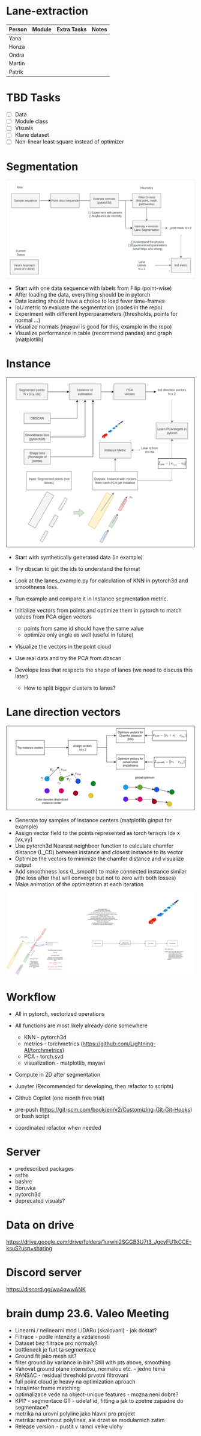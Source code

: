 # Lane-extraction


| Person | Module | Extra Tasks | Notes | 
|--------|:------:|------------:|------:|
| Yana   |        |             |       |
| Honza  |        |             |       |
| Ondra  |        |             |       |
| Martin |        |             |       |
| Patrik |        |             |       |

# TBD Tasks
- [ ] Data
- [ ] Module class
- [ ] Visuals
- [ ] Klane dataset
- [ ] Non-linear least square instead of optimizer

# Segmentation
![alt text](schemes/images/segmentation.png)

- Start with one data sequence with labels from Filip (point-wise)
- After loading the data, everything should be in pytorch
- Data loading should have a choice to load fever time-frames
- IoU metric to evaluate the segmentation (codes in the repo)
- Experiment with different hyperparameters (thresholds, points for normal ...) 
- Visualize normals (mayavi is good for this, example in the repo)
- Visualize performance in table (recommend pandas) and graph (matplotlib)

# Instance
![alt text](schemes/images/instance.png)

- Start with synthetically generated data (in example)
- Try dbscan to get the ids to understand the format
- Look at the lanes_example.py for calculation of KNN in pytorch3d and smoothness loss.
- Run example and compare it in Instance segmentation metric.
- Initialize vectors from points and optimize them in pytorch to match values from PCA eigen vectors
  - points from same id should have the same value
  - optimize only angle as well (useful in future)
  
- Visualize the vectors in the point cloud
- Use real data and try the PCA from dbscan
- Develope loss that respects the shape of lanes (we need to discuss this later)
    - How to split bigger clusters to lanes?
  
# Lane direction vectors
![alt text](schemes/images/direction_vectors.png)

- Generate toy samples of instance centers (matplotlib ginput for example)
- Assign vector field to the points represented as torch tensors Idx x [vx,vy]
- Use pytorch3d Nearest neighboor function to calculate chamfer distance (L_CD) between instance and closest instance to its vector
- Optimize the vectors to minimize the chamfer distance and visualize output
- Add smoothness loss (L_smooth) to make connected instance similar (the loss after that will converge but not to zero with both losses)
- Make animation of the optimization at each iteration


![alt text](schemes/images/lanes_method.png)

# Workflow
- All in pytorch, vectorized operations
- All functions are most likely already done somewhere
  - KNN - pytorch3d
  - metrics - torchmetrics (https://github.com/Lightning-AI/torchmetrics)
  - PCA - torch.svd
  - visualization - matplotlib, mayavi
    
- Compute in 2D after segmentation
- Jupyter (Recommended for developing, then refactor to scripts)
- Github Copilot (one month free trial)
- pre-push (https://git-scm.com/book/en/v2/Customizing-Git-Git-Hooks) or bash script
- coordinated refactor when needed

# Server
- predescribed packages
- ssfhs
- bashrc
- Boruvka
- pytorch3d
- deprecated visuals?
 
# Data on drive 
https://drive.google.com/drive/folders/1urwhi2SGGB3U7t3_JgcvFU1kCCE-ksuS?usp=sharing


# Discord server
https://discord.gg/wa4qwwANK

# brain dump 23.6. Valeo Meeting

- Linearni / nelinearni mod LiDARu (skalovani) - jak dostat?
- Filtrace - podle intenzity a vzdalenosti
- Dataset bez filtrace pro normaly?
- bottleneck je furt ta segmentace
- Ground fit jako mesh sit?
- filter ground by variance in bin? Still with pts above, smoothing
- Vahovat ground plane intensitou, normalou etc. - jedno tema
- RANSAC - residual threshold prvotni filtrovani
- full point cloud je heavy na optimization aproach
- Intra/inter frame matching
- optimalizace vede na object-unique features - mozna neni dobre?
- KPI? - segmentace GT - udelat id, fitting a jak to zpetne zapadne do segmentace?
- metrika na urovni polyline jako hlavni pro projekt
- metrika: navrhnout polylines, ale drzet se modularnich zatim
- Release version - pustit v ramci velke ulohy
